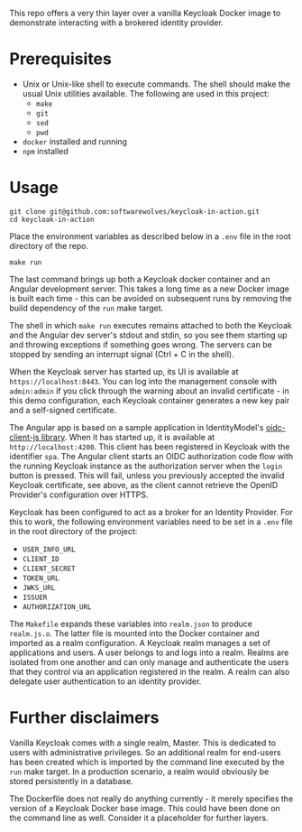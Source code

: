 This repo offers a very thin layer over a vanilla Keycloak Docker image to demonstrate interacting with a brokered identity provider.

# Prerequisites

* Unix or Unix-like shell to execute commands. The shell should make the usual Unix utilities available. The following are used in this project:
  * `make`
  * `git`
  * `sed`
  * `pwd`
* `docker` installed and running
* `npm` installed

# Usage

```
git clone git@github.com:softwarewolves/keycloak-in-action.git
cd keycloak-in-action
```
Place the environment variables as described below in a `.env` file in the root directory of the repo.
```
make run
```

The last command brings up both a Keycloak docker container and an Angular development server. This takes a long time as a new Docker image is built each time - this can be avoided on subsequent runs by removing the build dependency of the `run` make target.

The shell in which `make run` executes remains attached to both the Keycloak and the Angular dev server's stdout and stdin, so you see them starting up and throwing exceptions if something goes wrong. The servers can be stopped by sending an interrupt signal (Ctrl + C in the shell).

When the Keycloak server has started up, its UI is available at `https://localhost:8443`. You can log into the management console with `admin:admin` if you click through the warning about an invalid certificate - in this demo configuration, each Keycloak container generates a new key pair and a self-signed certificate.

The Angular app is based on a sample application in IdentityModel's [oidc-client-js library](https://github.com/IdentityModel/oidc-client-js). When it has started up, it is available at `http://localhost:4200`. This client has been registered in Keycloak with the identifier `spa`. The Angular client starts an OIDC authorization code flow with the running Keycloak instance as the authorization server when the `login` button is pressed. This will fail, unless you previously accepted the invalid Keycloak certificate, see above, as the client cannot retrieve the OpenID Provider's configuration over HTTPS.

Keycloak has been configured to act as a broker for an Identity Provider. For this to work, the following environment variables need to be set in a `.env` file in the root directory of the project:
* `USER_INFO_URL`
* `CLIENT_ID`
* `CLIENT_SECRET`
* `TOKEN_URL`
* `JWKS_URL`
* `ISSUER`
* `AUTHORIZATION_URL`

The `Makefile` expands these variables into `realm.json` to produce `realm.js.o`. The latter file is mounted into the Docker container and imported as a realm configuration. A Keycloak realm manages a set of applications and users. A user belongs to and logs into a realm. Realms are isolated from one another and can only manage and authenticate the users that they control via an application registered in the realm. A realm can also delegate user authentication to an identity provider.

# Further disclaimers

Vanilla Keycloak comes with a single realm, Master. This is dedicated to users with administrative privileges. So an additional realm for end-users has been created which is imported by the command line executed by the `run` make target. In a production scenario, a realm would obviously be stored persistently in a database.

The Dockerfile does not really do anything currently - it merely specifies the version of a Keycloak Docker base image. This could have been done on the command line as well. Consider it a placeholder for further layers.
